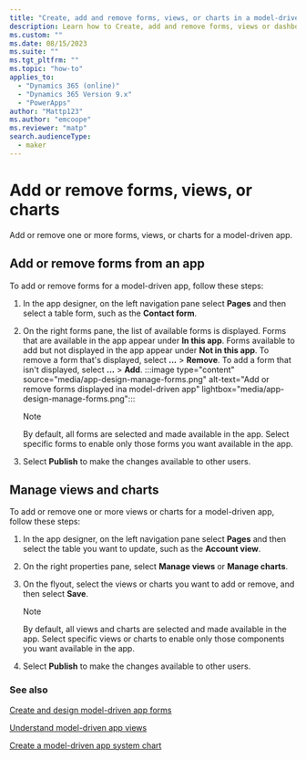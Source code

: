 ```yaml
---
title: "Create, add and remove forms, views, or charts in a model-driven app using the app designer | MicrosoftDocs"
description: Learn how to Create, add and remove forms, views or dashboards in a model-driven app.
ms.custom: ""
ms.date: 08/15/2023
ms.suite: ""
ms.tgt_pltfrm: ""
ms.topic: "how-to"
applies_to: 
  - "Dynamics 365 (online)"
  - "Dynamics 365 Version 9.x"
  - "PowerApps"
author: "Mattp123"
ms.author: "emcoope"
ms.reviewer: "matp"
search.audienceType: 
  - maker
---
```

# Add or remove forms, views, or charts

Add or remove one or more forms, views, or charts for a model-driven app.

## Add or remove forms from an app

To add or remove forms for a model-driven app, follow these steps:

1. In the app designer, on the left navigation pane select **Pages** and then select a table form, such as the **Contact form**.
1. On the right forms pane, the list of available forms is displayed. Forms that are available in the app appear under **In this app**. Forms available to add but not displayed in the app appear under **Not in this app**.
To remove a form that's displayed, select **...** > **Remove**. To add a form that isn't displayed, select **...** > **Add**.
   :::image type="content" source="media/app-design-manage-forms.png" alt-text="Add or remove forms displayed ina model-driven app" lightbox="media/app-design-manage-forms.png":::

   > [!NOTE]
   >  By default, all forms are selected and made available in the app. Select specific forms to enable only those forms you want available in the app.
1. Select **Publish** to make the changes available to other users.

## Manage views and charts

To add or remove one or more views or charts for a model-driven app, follow these steps:

1. In the app designer, on the left navigation pane select **Pages** and then select the table you want to update, such as the **Account view**.
1. On the right properties pane, select **Manage views** or **Manage charts**.
1. On the flyout, select the views or charts you want to add or remove, and then select **Save**.

   > [!NOTE]
   >  By default, all views and charts are selected and made available in the app. Select specific views or charts to enable only those components you want available in the app.

1. Select **Publish** to make the changes available to other users.

### See also

[Create and design model-driven app forms](create-design-forms.md)

[Understand model-driven app views](create-edit-views.md)

[Create a model-driven app system chart](create-edit-system-chart.md)
